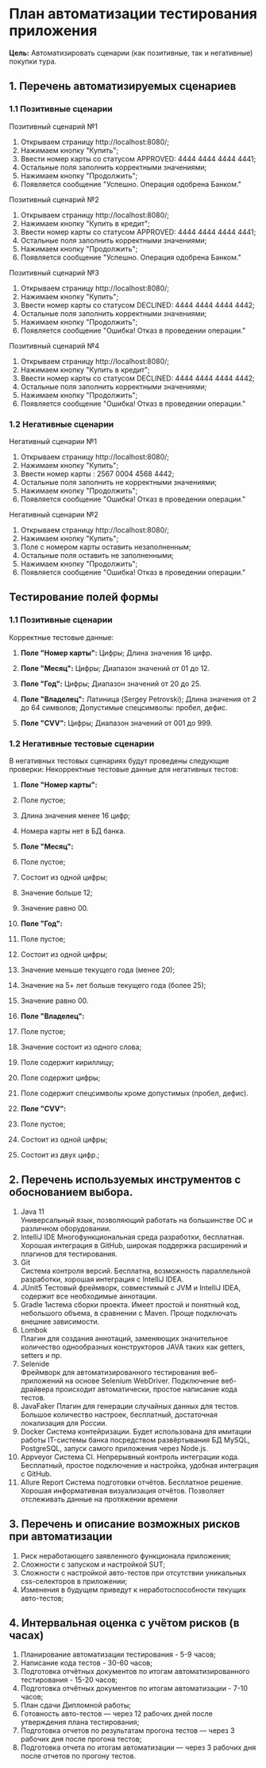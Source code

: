# План автоматизации тестирования приложения 
**Цель:** Автоматизировать сценарии (как позитивные, так и негативные) покупки тура.
## 1. Перечень автоматизируемых сценариев
### 1.1 Позитивные сценарии

Позитивный сценарий №1
 1. Открываем страницу http://localhost:8080/;
 1. Нажимаем кнопку "Купить";
 1. Ввести номер карты со статусом APPROVED: 4444 4444 4444 4441;
 1. Остальные поля заполнить корректными значениями;
 1. Нажимаем кнопку "Продолжить";
 1. Появляется сообщение "Успешно. Операция одобрена Банком."
 
Позитивный сценарий №2
 1. Открываем страницу http://localhost:8080/;
 1. Нажимаем кнопку "Купить в кредит";
 1. Ввести номер карты со статусом APPROVED: 4444 4444 4444 4441;
 1. Остальные поля заполнить корректными значениями;
 1. Нажимаем кнопку "Продолжить";
 1. Появляется сообщение "Успешно. Операция одобрена Банком."
 
Позитивный сценарий №3
 1. Открываем страницу http://localhost:8080/;
 1. Нажимаем кнопку "Купить";
 1. Ввести номер карты со статусом DECLINED: 4444 4444 4444 4442;
 1. Остальные поля заполнить корректными значениями;
 1. Нажимаем кнопку "Продолжить";
 1. Появляется сообщение "Ошибка!  Отказ в проведении операции."
 
Позитивный сценарий №4
 1. Открываем страницу http://localhost:8080/;
 1. Нажимаем кнопку "Купить в кредит";
 1. Ввести номер карты со статусом DECLINED: 4444 4444 4444 4442;
 1. Остальные поля заполнить корректными значениями;
 1. Нажимаем кнопку "Продолжить";
 1. Появляется сообщение "Ошибка! Отказ в проведении операции."
 
### 1.2 Негативные сценарии
Негативный сценарии №1
 1. Открываем страницу http://localhost:8080/;
 1. Нажимаем кнопку "Купить";
 1. Ввести номер карты : 2567 0004 4568 4442;
 1. Остальные поля заполнить не корректными значениями;
 1. Нажимаем кнопку "Продолжить";
 1. Появляется сообщение "Ошибка!  Отказ в проведении операции."
 
Негативный сценарии №2
 1. Открываем страницу http://localhost:8080/;
 1. Нажимаем кнопку "Купить";
 1. Поле с номером карты оставить незаполненным;
 1. Остальные поля оставить не заполненными;
 1. Нажимаем кнопку "Продолжить";
 1. Появляется сообщение "Ошибка!  Отказ в проведении операции."
 
## Тестирование полей формы
### 1.1 Позитивные сценарии
Корректные тестовые данные:

1. **Поле "Номер карты":**
     Цифры;
     Длина значения 16 цифр.
     
1. **Поле "Месяц":**
    Цифры;
    Диапазон значений от 01 до 12.
    
1. **Поле "Год":** 
    Цифры;
    Диапазон значений от 20 до 25.
    
1. **Поле "Владелец":**
    Латиница (Sergey Petrovski);
    Длина значения от 2 до 64 символов;
    Допустимые спецсимволы: пробел, дефис.
    
1. **Поле "CVV":**
    Цифры;
    Диапазон значений от 001 до 999.
    
### 1.2 Негативные тестовые сценарии
В негативных тестовых сценариях будут проведены следующие проверки:
Некорректные тестовые данные для негативных тестов:

1. **Поле "Номер карты":**
  1. Поле пустое;
  1. Длина значения менее 16 цифр;
  1. Номера карты нет в БД банка.
  
1. **Поле "Месяц":**
  1. Поле пустое;
  1. Состоит из одной цифры;
  1. Значение больше 12;
  1. Значение равно 00.
  
1. **Поле "Год":**
  1. Поле пустое;
  1. Состоит из одной цифры;
  1. Значение меньше текущего года (менее 20);
  1. Значение на 5+ лет больше текущего года (более 25);
  1. Значение равно 00.
  
1. **Поле "Владелец":**
  1. Поле пустое;
  1. Значение состоит из одного слова;
  1. Поле содержит кириллицу;
  1. Поле содержит цифры;
  1. Поле содержит спецсимволы кроме допустимых (пробел, дефис).
  
1. **Поле "CVV":**
  1. Поле пустое;
  1. Состоит из одной цифры;
  1. Состоит из двух цифр.;
    
## 2. Перечень используемых инструментов с обоснованием выбора.
1. Java 11  
Универсальный язык, позволяющий работать на большинстве ОС и различном оборудовании.
1. IntelliJ IDE 
Многофункциональная среда разработки, бесплатная. Хорошая интеграция в GitHub, широкая поддержка расширений и плагинов для тестирования.
1. Git  
Система контроля версий. Бесплатна, возможность параллельной разработки, хорошая интеграция с IntelliJ IDEA.
1. JUnit5 
Тестовый фреймворк, совместимый с JVM и IntelliJ IDEA, содержит все необходимые аннотации.
1. Gradle
1истема сборки проекта. Имеет простой и понятный код, небольшого объема, в сравнении с Maven. Проще подключать внешние зависимости.
1. Lombok  
Плагин для создания аннотаций, заменяющих значительное количество однообразных конструкторов JAVA таких как getters, setters и пр.
1. Selenide  
Фреймворк для автоматизированного тестирования веб-приложений на основе Selenium WebDriver. Подключение веб-драйвера происходит автоматически, простое написание кода тестов.
1. JavaFaker
Плагин для генерации случайных данных для тестов. Большое количество настроек, бесплатный, достаточная локализация для России.
1. Docker
Система контейризации. Будет использована для имитации работы IT-системы банка посредством развёртывания БД MySQL, PostgreSQL, запуск самого приложения через Node.js. 
1. Appveyor
Система CI. Непрерывный контроль интеграции кода. Бесплатный, простое подключение и настройка, удобная интеграция с GitHub.
1. Allure Report 
Система подготовки отчётов. Бесплатное решение. Хорошая информативная визуализация отчётов. Позволяет отслеживать данные на протяжении времени

## 3. Перечень и описание возможных рисков при автоматизации
1. Риск неработающего заявленного функционала приложения;
1. Сложности с запуском и настройкой SUT;
1. Сложности с настройкой авто-тестов при отсутствии уникальных css-селекторов в приложении;
1. Изменения в будущем приведут  к неработоспособности текущих авто-тестов;

## 4. Интервальная оценка с учётом рисков (в часах)
1. Планирование автоматизации тестирования - 5-9 часов;
1. Написание кода тестов - 30-60 часов; 
1. Подготовка отчётных документов по итогам автоматизированного тестирования - 15-20 часов;
1. Подготовка отчётных документов по итогам автоматизации - 7-10 часов;
1. План сдачи Дипломной работы;
1. Готовность авто-тестов — через 12 рабочих дней после утверждения плана тестирования;
1. Подготовка отчетов по результатам прогона тестов — через 3 рабочих дня после прогона тестов;
1. Подготовка отчета по итогам автоматизации — через 3 рабочих дня после отчетов по прогону тестов.

